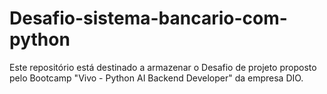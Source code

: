 # Desafio-sistema-bancario-com-python
Este repositório está destinado a armazenar o Desafio de projeto proposto pelo Bootcamp "Vivo - Python AI Backend Developer" da empresa DIO.
